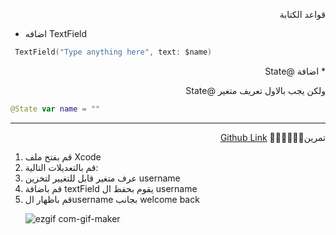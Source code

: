 
<p dir="rtl">
قواعد الكتابة</p>




* اضافه TextField 

```swift
 TextField("Type anything here", text: $name)

```
<p dir="rtl">
* اضافة @State

<p dir="rtl">
ولكن يجب بالاول تعريف متغير @State</p>



```swift
@State var name = ""
```



---

<p dir="rtl">



<p dir="rtl">
تمرين🧑🏽‍💻🧑🏽‍💻 <a href="https://github.com/kuwaitcodes/ios-cw-6">Github
Link</a></p>
</p>
<ol>
<li>قم بفتح ملف Xcode
<li>قم بالتعديلات التالية:
<li>عرف متغير قابل للتغيير لتخزين username
<li>قم باضافة textField يقوم بحفظ ال username
<li>قم باظهار الusername بجانب welcome back
</l>

![ezgif com-gif-maker](https://user-images.githubusercontent.com/56195895/157056100-75d73765-d827-445b-861b-eff6d55be514.gif)


